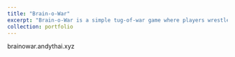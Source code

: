 ```yaml
---
title: "Brain-o-War"
excerpt: "Brain-o-War is a simple tug-of-war game where players wrestle against a bot using their brainwaves.<br/><img src='/images/brainowar.png'>"
collection: portfolio
---
```


brainowar.andythai.xyz
